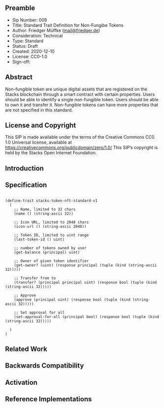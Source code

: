 ## Preamble
* Sip Number: 009
* Title: Standard Trait Definition for Non-Fungibe Tokens
* Author: Friedger Müffke (mail@friedger.de)
* Consideration: Technical
* Type: Standard
* Status: Draft
* Created: 2020-12-10
* License: CC0-1.0
* Sign-off:

## Abstract
Non-fungible token are unique digital assets that are registered on the Stacks blockchain through a smart contract with certain properties. 
Users should be able to identify a single non-fungible token. Users should be able to own it and transfer it. Non-fungible tokens can have more properties 
that are not specified in this standard.

## License and Copyright

This SIP is made available under the terms of the Creative Commons CC0 1.0 Universal license, available at https://creativecommons.org/publicdomain/zero/1.0/
This SIP’s copyright is held by the Stacks Open Internet Foundation.

## Introduction


## Specification

```

(define-trait stacks-token-nft-standard-v1
  (
    ;; Name, limited to 32 chars
    (name () (string-ascii 32)) 

    ;; Icon URL, limited to 2048 chars
    (icon-url () (string-ascii 2048))

    ;; Token ID, limited to uint range
    (last-token-id () uint) 

    ;; number of tokens owned by user
    (get-balance (principal) uint)

    ;; Owner of given token identifier
    (get-owner? (uint) (response principal (tuple (kind (string-ascii 32)))))

    ;; Transfer from to
    (transfer? (principal principal uint) (response bool (tuple (kind (string-ascii 32)))))

    ;; Approve
    (approve (principal uint) (response bool (tuple (kind (string-ascii 32)))))

    ;; Set approval for all
    (set-approval-for-all (principal bool) (response bool (tuple (kind (string-ascii 32)))))

  )
)
```
## Related Work

## Backwards Compatibility

## Activation

## Reference Implementations
